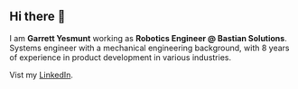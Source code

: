 ## Hi there 👋

I am **Garrett Yesmunt** working as **Robotics Engineer @ Bastian Solutions**. Systems engineer with a mechanical engineering background, with 8 years of experience in product development in various industries.

Vist my [LinkedIn](https://www.linkedin.com/in/gyesmunt/).
